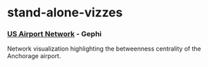 # stand-alone-vizzes

### [US Airport Network](https://meglin234.github.io/stand-alone-vizzes/US_Airport_Network/index.html) - Gephi

Network visualization highlighting the betweenness centrality of the Anchorage airport. 

